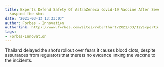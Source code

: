 ```yaml
---
title: Experts Defend Safety Of AstraZeneca Covid-19 Vaccine After Several Countries
  Suspend The Shot
date: "2021-03-12 13:33:03"
author: Forbes - Innovation
authorlink: https://www.forbes.com/sites/roberthart/2021/03/12/experts-defend-safety-of-astrazeneca-covid-19-vaccine-after-several-countries-suspend-the-shot/
tags:
- Forbes-Innovation
---
```

Thailand delayed the shot’s rollout over fears it causes blood clots, despite assurances from regulators that there is no evidence linking the vaccine to the incidents.